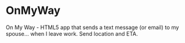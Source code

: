 OnMyWay
=======

On My Way - HTML5 app that sends a text message (or email) to my spouse... when I leave work. Send location and ETA.